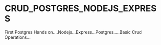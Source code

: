 # CRUD_POSTGRES_NODEJS_EXPRESS
First Postgres Hands on....Nodejs...Express...Postgres.....Basic Crud Operations...
